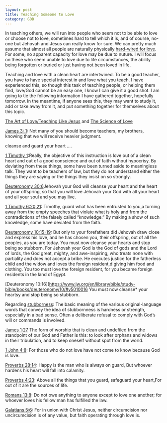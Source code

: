 ```yaml
---
layout: post
title: Teaching Someone to Love
category: GOD
---
```


In teaching others, we will run into people who seem not to be able to love or choose not to love, sometimes hard to tell which it is, and of course, no-one but Jehovah and Jesus can really know for sure. We can pretty much assume that almost all people are naturally physically [hard-wired for love](https://medicalxpress.com/news/2020-05-hard-wired.html). For some, no apparent capacity for love may be due to nuture. I will focus on these who seem unable to love due to life circumstances, the ability being forgotten or buried or just having not been loved in life. 

Teaching and love with a clean heart are intertwined. To be a good teacher, you have to have special interest in and love what you teach. I have experienced this, so though this task of teaching people, or helping them find, love/God cannot be an easy one, I know I can give it a good shot. I am going to tie the following information I have gathered together, hopefully tomorrow. In the meantime, if anyone sees this, they may want to study it, add or take away from it, and put something together for themselves about this topic.

[The Art of Love/Teaching Like Jesus](https://www.jw.org/en/library/magazines/w20090715/Imitate-Jesus-Teach-With-Love/) and [The Science of Love](https://www.sciencedaily.com/releases/2014/02/140206155244.htm)

[James 3: 1](https://www.jw.org/en/library/bible/study-bible/books/james/3/#v59003001): Not many of you should become teachers, my brothers, knowing that we will receive heavier judgment.

cleanse and guard your heart ....

[1 Timothy 1](https://www.jw.org/en/library/bible/study-bible/books/1-timothy/1/#v54001005-v54001007):Really, the objective of this instruction is love out of a clean heart and out of a good conscience and out of faith without hypocrisy. By deviating from these things, some have been turned aside to meaningless talk. They want to be teachers of law, but they do not understand either the things they are saying or the things they insist on so strongly.

[Deuteronomy 30:6](https://www.jw.org/en/library/bible/study-bible/books/deuteronomy/30/#v5030006)Jehovah your God will cleanse your heart and the heart of your offspring, so that you will love Jehovah your God with all your heart and all your soul and you may live.

[1 Timothy 6:20,21](https://www.jw.org/en/library/bible/study-bible/books/1-timothy/6/#v54006020-v54006021): Timothy, guard what has been entrusted to you,a turning away from the empty speeches that violate what is holy and from the contradictions of the falsely called “knowledge.” By making a show of such knowledge, some have deviated from the faith.

[Deuteronomy 10:15-19](https://www.jw.org/en/library/bible/study-bible/books/deuteronomy/10/#v5010018https://www.jw.org/en/library/bible/study-bible/books/deuteronomy/10/#v5010016-v5010019): But only to your forefathers did Jehovah draw close and express his love, and he has chosen you, their offspring, out of all the peoples, as you are today. You must now cleanse your hearts and stop being so stubborn. For Jehovah your God is the God of gods and the Lord of lords, the God great, mighty, and awe-inspiring, who treats none with partiality and does not accept a bribe. He executes justice for the fatherless child and the widow and loves the foreign resident,d giving him food and clothing. You too must love the foreign resident, for you became foreign residents in the land of Egypt.

[Deuteronomy 10:16](https://www.jw.org/en/library/bible/study-bible/books/deuteronomy/10/#v5010016 You must now cleanse* your heartsy and stop being so stubborn.

Regarding [stubborness](https://wol.jw.org/en/wol/d/r1/lp-e/1200004251): The basic meaning of the various original-language words that convey the idea of stubbornness is hardness or strength, especially in a bad sense. Often a deliberate refusal to comply with God’s will or commands is involved. 

[James 1:27](https://www.jw.org/en/library/bible/study-bible/books/james/1/#v59001027) The form of worship that is clean and undefiled from the standpoint of our God and Father is this: to look after orphans and widows in their tribulation, and to keep oneself without spot from the world.

[1 John 4:8](https://www.jw.org/en/library/bible/study-bible/books/1-john/4/#v62004008): For those who do not love have not come to know because God is love.

[Proverbs 28:14](https://www.jw.org/en/library/bible/study-bible/books/proverbs/28/#v20028014): Happy is the man who is always on guard, But whoever hardens his heart will fall into calamity.

[Proverbs 4:23](https://www.jw.org/en/library/bible/study-bible/books/proverbs/4/#v20004023): Above all the things that you guard, safeguard your heart,For out of it are the sources of life.

[Romans 13:8](https://www.jw.org/en/library/bible/study-bible/books/romans/13/#v45013008): Do not owe anything to anyone except to love one another; for whoever loves his fellow man has fulfilled the law.

[Galatians 5:6](https://www.jw.org/en/library/bible/study-bible/books/galatians/5/#v48005006): For in union with Christ Jesus, neither circumcision nor uncircumcision is of any value, but faith operating through love is.




